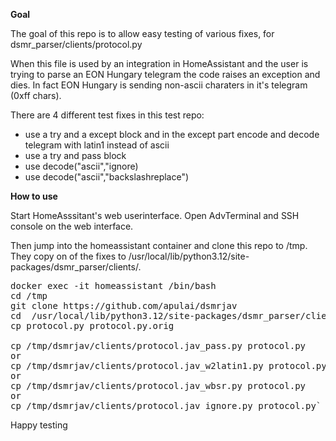 **Goal**

The goal of this repo is to allow easy testing of various fixes, for
dsmr_parser/clients/protocol.py

When this file is used by an integration in HomeAssistant and
the user is trying to parse an EON Hungary telegram the code raises 
an exception and dies. In fact EON Hungary is sending non-ascii 
charaters in it's telegram (0xff chars).

There are 4 different test fixes in this test repo:

- use a try and a except block and in the except part
encode and decode telegram with latin1 instead of ascii
- use a try and pass block
- use decode("ascii","ignore)
- use decode("ascii","backslashreplace")

**How to use**

Start HomeAsssitant's web userinterface.
Open AdvTerminal and SSH console on the web interface.

Then jump into the homeassistant container and
clone this repo to /tmp. They copy on of the fixes to
/usr/local/lib/python3.12/site-packages/dsmr_parser/clients/.

<pre>
docker exec -it homeassistant /bin/bash
cd /tmp
git clone https://github.com/apulai/dsmrjav
cd  /usr/local/lib/python3.12/site-packages/dsmr_parser/clients/
cp protocol.py protocol.py.orig

cp /tmp/dsmrjav/clients/protocol.jav_pass.py protocol.py
or
cp /tmp/dsmrjav/clients/protocol.jav_w2latin1.py protocol.py
or
cp /tmp/dsmrjav/clients/protocol.jav_wbsr.py protocol.py
or
cp /tmp/dsmrjav/clients/protocol.jav_ignore.py protocol.py`
</pre>

Happy testing